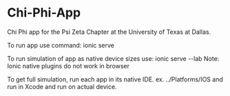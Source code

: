 # Chi-Phi-App

Chi Phi app for the Psi Zeta Chapter at the University of Texas at Dallas.


To run app use command: ionic serve

To run simulation of app as native device sizes use: ionic serve --lab
Note: Ionic native plugins do not work in browser

To get full simulation, run each app in its native IDE. ex. ../Platforms/IOS and run in Xcode and run on actual device.
